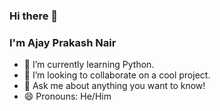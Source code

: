 ### Hi there 👋
### I'm Ajay Prakash Nair

- 🌱 I’m currently learning Python.
- 👯 I’m looking to collaborate on a cool project.
- 💬 Ask me about anything you want to know!
- 😄 Pronouns: He/Him

